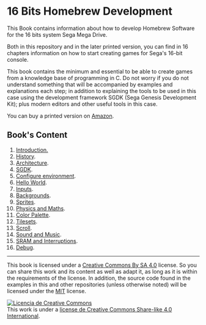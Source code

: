 # 16 Bits Homebrew Development

This Book contains information about how to develop Homebrew Software for the 16 bits system Sega Mega Drive.

Both in this repository and in the later printed version, you can find in 16 chapters information on how to start creating games for Sega's 16-bit console.

This book contains the minimum and essential to be able to create games from a knowledge base of programming in C. Do not worry if you do not understand something that will be accompanied by examples and explanations each step; in addition to explaining the tools to be used in this case using the development framework SGDK (Sega Genesis Development Kit); plus modern editors and other useful tools in this case.

You can buy a printed version on [Amazon](https://www.amazon.es/dp/B0CF4J4WFL?_encoding=UTF8&psc=1&ref_=cm_sw_r_cp_ud_dp_AY474ME3A50P5A4VMJFM).

## Book's Content

1. [Introduction.](1introduction/introduction.md)
2. [History](2history/history.md).
3. [Architecture](3Architecture/architecture.md).
4. [SGDK](4SGDK/sgdk.md).
5. [Configure environment](5env-config/env-config.md).
6. [Hello World](6helloworld/helloworld.md).
7. [Inputs](7controls/controls.md).
8. [Backgrounds](8backgrounds/backgrounds.md).
9. [Sprites](9Sprites/sprites.md).
10. [Physics and Maths](10physics/pyshics.md).
11. [Color Palette](11colors/colors.md).
12. [Tilesets](12TileSets/TileSets.md).
13. [Scroll](13Scroll/scroll.md).
14. [Sound and Music](14sonido/sonido.md).
15. [SRAM and Interruptions](15SRAM/sram.md).
16. [Debug](16Debug/debug.md).

---

This book is licensed under a [Creative Commons By SA 4.0](https://creativecommons.org/licenses/by-sa/4.0/) license. So you can share this work and its content as well as adapt it, as long as it is within the requirements of the license.
In addition, the source code found in the examples in this and other repositories (unless otherwise noted) will be licensed under the [MIT](https://opensource.org/licenses/MIT) license.

<a rel="license" href="http://creativecommons.org/licenses/by-sa/4.0/"><img alt="Licencia de Creative Commons" style="border-width:0" src="https://i.creativecommons.org/l/by-sa/4.0/88x31.png" /></a><br />This work is under a <a rel="license" href="http://creativecommons.org/licenses/by-sa/4.0/">license de Creative Commons Share-like 4.0 International</a>.
